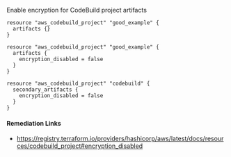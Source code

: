 
Enable encryption for CodeBuild project artifacts

```hcl
resource "aws_codebuild_project" "good_example" {
  artifacts {}
}
```
```hcl
resource "aws_codebuild_project" "good_example" {
  artifacts {
    encryption_disabled = false
  }
}
```
```hcl
resource "aws_codebuild_project" "codebuild" {
  secondary_artifacts {
    encryption_disabled = false
  }
}
```

#### Remediation Links
 - https://registry.terraform.io/providers/hashicorp/aws/latest/docs/resources/codebuild_project#encryption_disabled

